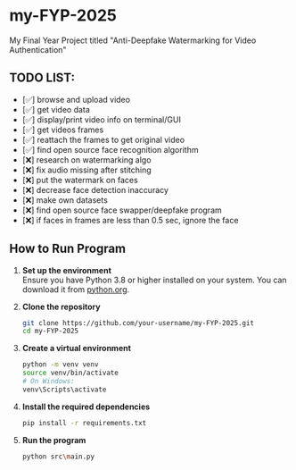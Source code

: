 # my-FYP-2025

My Final Year Project titled "Anti-Deepfake Watermarking for Video Authentication"

## **TODO LIST:**

- [✅] browse and upload video  
- [✅] get video data
- [✅] display/print video info on terminal/GUI  
- [✅] get videos frames  
- [✅] reattach the frames to get original video  
- [✅] find open source face recognition algorithm  
- [❌] research on watermarking algo  
- [❌] fix audio missing after stitching  
- [❌] put the watermark on faces
- [❌] decrease face detection inaccuracy
- [❌] make own datasets
- [❌] find open source face swapper/deepfake program
- [❌] if faces in frames are less than 0.5 sec, ignore the face

## How to Run Program

1. **Set up the environment**  
    Ensure you have Python 3.8 or higher installed on your system. You can download it from [python.org](https://www.python.org/).

2. **Clone the repository**  

    ```bash
    git clone https://github.com/your-username/my-FYP-2025.git
    cd my-FYP-2025
    ```

3. **Create a virtual environment**  

    ```bash
    python -m venv venv
    source venv/bin/activate   
    # On Windows: 
    venv\Scripts\activate
    ```

4. **Install the required dependencies**  

    ```bash
    pip install -r requirements.txt
    ```

5. **Run the program**  

    ```bash
    python src\main.py
    ```
